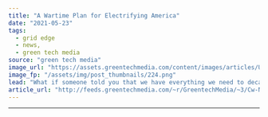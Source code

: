 ```yaml
---
title: "A Wartime Plan for Electrifying America"
date: "2021-05-23"
tags: 
  - grid edge
  - news,
  - green tech media
source: "green tech media"
image_url: "https://assets.greentechmedia.com/content/images/articles/Unclesamwantyou.jpeg"
image_fp: "/assets/img/post_thumbnails/224.png"
lead: "What if someone told you that we have everything we need to decarbonize most of the economy? We would just need to start electrifying every new car, furnace, water heater, drier, and cookstove, and industrial process starting right now. And yeah, and ..."
article_url: "http://feeds.greentechmedia.com/~r/GreentechMedia/~3/Cw-NLr0cAPg/a-wartime-plan-for-electrifying-america"
---
```


---
